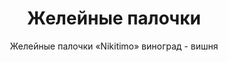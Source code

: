 ---
#site_title: Продукт # Заголовок страницы (вкладка в браузере)
uniclass: product-6 # Это трогать не нужно

#------ Карточка товара ------
title: Желейные палочки # Заголовок, который будет везде отображаться
tumbnail: /assets/images/products/tumb-product-6.png # Изображение для карточки товара

#------ Отдельная страница товара - 1 экран ------
title_section: Вафельные рожки с маршмеллоу # Название продукта на странице
subtitle: Желейные палочки «Nikitimo» виноград - вишня # Подзаголовок
describe: Отличное лакомство с натуральными ингредиентами для детей и взрослых. # Описание под заголовком
size_upakovki: 187x68x70 мм # Размер упаковки
count_in: 15 шт # Кол-во в гофрокоробе
size_gofro: 395x240x150 мм # Размер гофрокороба

#------ Преимущества - 2 экран ------
# Одна карточка состоит из двух полей - img и text. Оба поля нужно заполнять, чтобы они отобазились на странице
advantages:
    - img: /assets/images/icons/unik_icon.svg
      text: Уникальный продукт на российском рынке
    - img: /assets/images/icons/hand_icon.svg
      text: Руки остаются чистыми 
    - img: /assets/images/icons/8_icon.svg
      text: 8 палочек в каждой пачке

#------ Продукция бренда - 3 экран ------
brands_products:
    - img: /assets/images/products/product-6/brands/item-1.png
      img_slider: /assets/images/products/product-6/for-slider/item-1.png
      subtitle: Желейные палочки «Nikitimo» кола - бабл гам # Подзаголовок
      describe: Отличное лакомство с натуральными ингредиентами для детей и взрослых. # Описание под заголовком
      size_upakovki: 187x68x70 мм # Размер упаковки
      count_in: 15 шт # Кол-во в гофрокоробе
      size_gofro: 395x240x150 мм # Размер гофрокороба
    - img: /assets/images/products/product-6/brands/item-2.png
      is_first_slide: true
    - img: /assets/images/products/product-6/brands/item-3.png
      img_slider: /assets/images/products/product-6/for-slider/item-3.png
      subtitle: Желейные палочки «Nikitimo» апельсин - ананас # Подзаголовок
      describe: Отличное лакомство с натуральными ингредиентами для детей и взрослых. # Описание под заголовком
      size_upakovki: 187x68x70 мм # Размер упаковки
      count_in: 15 шт # Кол-во в гофрокоробе
      size_gofro: 395x240x150 мм # Размер гофрокороба
---